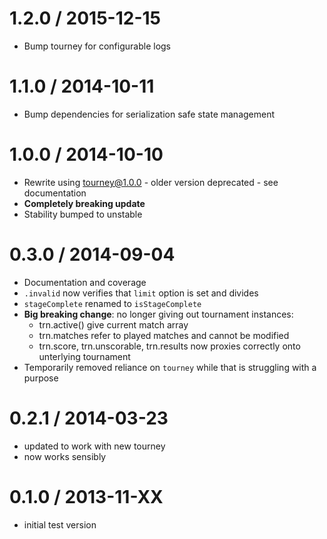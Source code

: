 1.2.0 / 2015-12-15
==================
  * Bump tourney for configurable logs

1.1.0 / 2014-10-11
==================
  * Bump dependencies for serialization safe state management

1.0.0 / 2014-10-10
==================
  * Rewrite using tourney@1.0.0 - older version deprecated - see documentation
  * **Completely breaking update**
  * Stability bumped to unstable

0.3.0 / 2014-09-04
==================
  * Documentation and coverage
  * `.invalid` now verifies that `limit` option is set and divides
  * `stageComplete` renamed to `isStageComplete`
  * **Big breaking change**: no longer giving out tournament instances:
    - trn.active() give current match array
    - trn.matches refer to played matches and cannot be modified
    - trn.score, trn.unscorable, trn.results now proxies correctly onto unterlying tournament
  * Temporarily removed reliance on `tourney` while that is struggling with a purpose

0.2.1 / 2014-03-23
==================
  * updated to work with new tourney
  * now works sensibly

0.1.0 / 2013-11-XX
==================
  * initial test version

